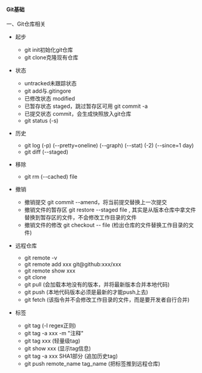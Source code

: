 #### Git基础

一、Git仓库相关

+ 起步
  + git init初始化git仓库
  + git clone克隆现有仓库

+ 状态
  + untracked未跟踪状态
  + git add与.gitingore
  + 已修改状态 modified
  + 已暂存状态 staged，跳过暂存区可用 git commit -a
  + 已提交状态 commit，会生成快照放入git仓库
  + git status (-s)
+ 历史
  + git log (-p) (--pretty=oneline) (--graph) (--stat) (-2) (--since=1 day)
  + git diff (--staged)
+ 移除
  + git rm (--cached) file

+ 撤销
  + 撤销提交 git commit --amend，将当前提交替换上一次提交
  + 撤销文件的暂存区 git restore --staged file , 其实是从版本仓库中拿文件替换到暂存区的文件，不会修改工作目录的文件
  + 撤销文件的修改 git checkout -- file (检出仓库的文件替换工作目录的文件)

+ 远程仓库
  + git remote -v
  + git remote add xxx git@github:xxx/xxx
  + git remote show xxx
  + git clone
  + git pull (会加载本地没有的版本，并将最新版本合并本地代码)
  + git push (本地代码版本必须是最新的才能push上去)
  + git fetch (该指令并不会修改工作目录的文件，而是要开发者自行合并)
+ 标签
  + git tag (-l regex正则)
  + git tag -a xxx -m "注释"
  + git tag xxx (轻量级tag)
  + git show xxx  (显示tag信息)
  + git tag -a xxx SHA1部分 (追加历史tag)
  + git push remote_name tag_name (把标签推到远程仓库)
